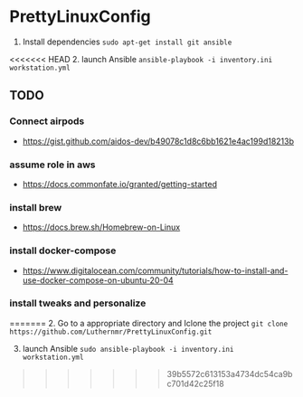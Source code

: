# PrettyLinuxConfig

1. Install dependencies
   `sudo apt-get install git ansible`

<<<<<<< HEAD
2. launch Ansible
   `ansible-playbook -i inventory.ini workstation.yml`

## TODO
 
### Connect airpods
   - https://gist.github.com/aidos-dev/b49078c1d8c6bb1621e4ac199d18213b

### assume role in aws
   - https://docs.commonfate.io/granted/getting-started

### install brew
   - https://docs.brew.sh/Homebrew-on-Linux

### install docker-compose
   -  https://www.digitalocean.com/community/tutorials/how-to-install-and-use-docker-compose-on-ubuntu-20-04
### install tweaks and personalize 

=======
2. Go to a appropriate directory and Iclone the project
   `git clone https://github.com/Luthernmr/PrettyLinuxConfig.git`

3. launch Ansible
   `sudo ansible-playbook -i inventory.ini workstation.yml`
   
>>>>>>> 39b5572c613153a4734dc54ca9bc701d42c25f18
